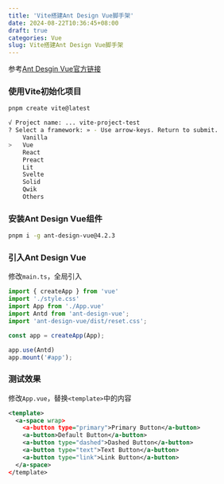 ```yaml
---
title: 'Vite搭建Ant Design Vue脚手架'
date: 2024-08-22T10:36:45+08:00
draft: true
categories: Vue
slug: Vite搭建Ant Design Vue脚手架
---
```


参考[Ant Desgin Vue官方链接](https://www.antdv.com/docs/vue/getting-started-cn)
### 使用Vite初始化项目
```bash
pnpm create vite@latest
```

```bash
√ Project name: ... vite-project-test
? Select a framework: » - Use arrow-keys. Return to submit.
    Vanilla
>   Vue
    React
    Preact
    Lit
    Svelte
    Solid
    Qwik
    Others
```
### 安装Ant Design Vue组件
```bash
pnpm i -g ant-design-vue@4.2.3
```
### 引入Ant Design Vue
修改`main.ts`，全局引入
```typescript
import { createApp } from 'vue'
import './style.css'
import App from './App.vue'
import Antd from 'ant-design-vue';
import 'ant-design-vue/dist/reset.css';

const app = createApp(App);

app.use(Antd)
app.mount('#app');
```

### 测试效果
修改`App.vue`，替换`<template>`中的内容
```xml
<template>
  <a-space wrap>
    <a-button type="primary">Primary Button</a-button>
    <a-button>Default Button</a-button>
    <a-button type="dashed">Dashed Button</a-button>
    <a-button type="text">Text Button</a-button>
    <a-button type="link">Link Button</a-button>
  </a-space>
</template>
```